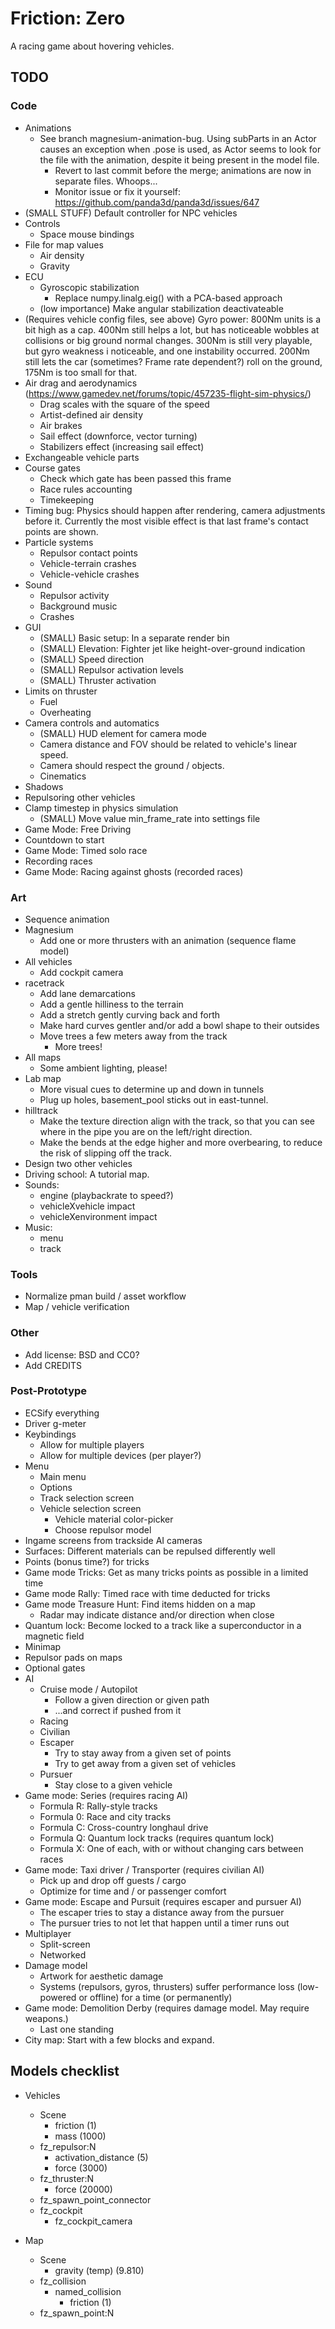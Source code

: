 Friction: Zero
==============

A racing game about hovering vehicles.


TODO
----

### Code

* Animations
  * See branch magnesium-animation-bug. Using subParts in an Actor causes an
    exception when .pose is used, as Actor seems to look for the file with the
    animation, despite it being present in the model file.
    * Revert to last commit before the merge; animations are now in separate
      files. Whoops...
    * Monitor issue or fix it yourself: https://github.com/panda3d/panda3d/issues/647
* (SMALL STUFF) Default controller for NPC vehicles
* Controls
  * Space mouse bindings
* File for map values
  * Air density
  * Gravity
* ECU
  * Gyroscopic stabilization
    * Replace numpy.linalg.eig() with a PCA-based approach
  * (low importance) Make angular stabilization deactivateable
* (Requires vehicle config files, see above) Gyro power: 800Nm units is a bit
  high as a cap. 400Nm still helps a lot, but has noticeable wobbles at
  collisions or big ground normal changes. 300Nm is still very playable, but
  gyro weakness i noticeable, and one instability occurred. 200Nm still lets the
  car (sometimes? Frame rate dependent?) roll on the ground, 175Nm is too small
  for that.
* Air drag and aerodynamics (https://www.gamedev.net/forums/topic/457235-flight-sim-physics/)
  * Drag scales with the square of the speed
  * Artist-defined air density
  * Air brakes
  * Sail effect (downforce, vector turning)
  * Stabilizers effect (increasing sail effect)
* Exchangeable vehicle parts
* Course gates
  * Check which gate has been passed this frame
  * Race rules accounting
  * Timekeeping
* Timing bug: Physics should happen after rendering, camera adjustments before
  it. Currently the most visible effect is that last frame's contact points are
  shown.
* Particle systems
  * Repulsor contact points
  * Vehicle-terrain crashes
  * Vehicle-vehicle crashes
* Sound
  * Repulsor activity
  * Background music
  * Crashes
* GUI
  * (SMALL) Basic setup: In a separate render bin
  * (SMALL) Elevation: Fighter jet like height-over-ground indication
  * (SMALL) Speed direction
  * (SMALL) Repulsor activation levels
  * (SMALL) Thruster activation
* Limits on thruster
  * Fuel
  * Overheating
* Camera controls and automatics
  * (SMALL) HUD element for camera mode
  * Camera distance and FOV should be related to vehicle's linear speed.
  * Camera should respect the ground / objects.
  * Cinematics
* Shadows
* Repulsoring other vehicles
* Clamp timestep in physics simulation
  * (SMALL) Move value min_frame_rate into settings file
* Game Mode: Free Driving
* Countdown to start
* Game Mode: Timed solo race
* Recording races
* Game Mode: Racing against ghosts (recorded races)


### Art
* Sequence animation
* Magnesium
  * Add one or more thrusters with an animation (sequence flame model)
* All vehicles
  * Add cockpit camera
* racetrack
  * Add lane demarcations
  * Add a gentle hilliness to the terrain
  * Add a stretch gently curving back and forth
  * Make hard curves gentler and/or add a bowl shape to their outsides
  * Move trees a few meters away from the track
    * More trees!
* All maps
  * Some ambient lighting, please!
* Lab map
  * More visual cues to determine up and down in tunnels
  * Plug up holes, basement_pool sticks out in east-tunnel.
* hilltrack
  * Make the texture direction align with the track, so that you can see where
    in the pipe you are on the left/right direction.
  * Make the bends at the edge higher and more overbearing, to reduce the risk
    of slipping off the track.
* Design two other vehicles
* Driving school: A tutorial map.
* Sounds:
  * engine (playbackrate to speed?)
  * vehicleXvehicle impact
  * vehicleXenvironment impact
* Music:
  * menu
  * track


### Tools

* Normalize pman build / asset workflow
* Map / vehicle verification


### Other

* Add license: BSD and CC0?
* Add CREDITS


### Post-Prototype

* ECSify everything
* Driver g-meter
* Keybindings
  * Allow for multiple players
  * Allow for multiple devices (per player?)
* Menu
  * Main menu
  * Options
  * Track selection screen
  * Vehicle selection screen
    * Vehicle material color-picker
    * Choose repulsor model
* Ingame screens from trackside AI cameras
* Surfaces: Different materials can be repulsed differently well
* Points (bonus time?) for tricks
* Game mode Tricks: Get as many tricks points as possible in a limited time
* Game mode Rally: Timed race with time deducted for tricks
* Game mode Treasure Hunt: Find items hidden on a map
  * Radar may indicate distance and/or direction when close
* Quantum lock: Become locked to a track like a superconductor in a magnetic
  field
* Minimap
* Repulsor pads on maps
* Optional gates
* AI
  * Cruise mode / Autopilot
    * Follow a given direction or given path
    * ...and correct if pushed from it
  * Racing
  * Civilian
  * Escaper
    * Try to stay away from a given set of points
    * Try to get away from a given set of vehicles
  * Pursuer
    * Stay close to a given vehicle
* Game mode: Series (requires racing AI)
  * Formula R: Rally-style tracks
  * Formula 0: Race and city tracks
  * Formula C: Cross-country longhaul drive
  * Formula Q: Quantum lock tracks (requires quantum lock)
  * Formula X: One of each, with or without changing cars between races
* Game mode: Taxi driver / Transporter (requires civilian AI)
  * Pick up and drop off guests / cargo
  * Optimize for time and / or passenger comfort
* Game mode: Escape and Pursuit (requires escaper and pursuer AI)
  * The escaper tries to stay a distance away from the pursuer
  * The pursuer tries to not let that happen until a timer runs out
* Multiplayer
  * Split-screen
  * Networked
* Damage model
  * Artwork for aesthetic damage
  * Systems (repulsors, gyros, thrusters) suffer performance loss (low-powered
    or offline) for a time (or permanently)
* Game mode: Demolition Derby (requires damage model. May require weapons.)
  * Last one standing
* City map: Start with a few blocks and expand.


Models checklist
----------------

* Vehicles
  * Scene
    * friction			(1)
    * mass			(1000)
  * fz_repulsor:N
    * activation_distance	(5)
    * force			(3000)
  * fz_thruster:N
    * force			(20000)
  * fz_spawn_point_connector
  * fz_cockpit
    * fz_cockpit_camera

* Map
  * Scene
    * gravity (temp)		(9.810)
  * fz_collision
    * named_collision
      * friction		(1)
  * fz_spawn_point:N
